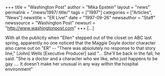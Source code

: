 +++
title = "Washington Post"
author = "Mika Epstein"
layout = "news"
permalink = "/news/1997/:title/"
tags = ["1997"]
categories = ["Articles", "News"]
newstitle = "ER Live!"
date = "1997-09-26"
newsauthor = "Staff"
newssource = "Washington Post"
newsurl = "http://www.washingtonpost.com"
+++
[...]

With all the publicity when "Ellen" stepped out of the closet on ABC last spring, apparently no one noticed that the Maggie Doyle doctor character also came out on "ER" -- "There was absolutely no response to that story line," [John] Wells [Executive Producer] said "... She'll be back in the fall, he said. "She is a doctor and a character who we like, who just happens to be gay .... It doesn't make her unusual in any way within the hospital environment"

